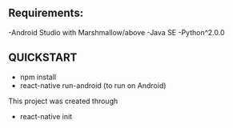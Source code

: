 ## Requirements:
  -Android Studio with Marshmallow/above
  -Java SE
  -Python^2.0.0

## QUICKSTART
  - npm install
  - react-native run-android (to run on Android)

This project was created through
  - react-native init <name of the project>
